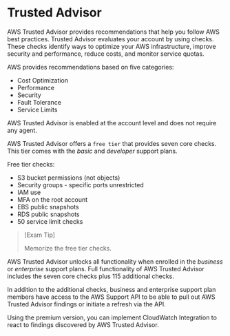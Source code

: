 # Trusted Advisor

AWS Trusted Advisor provides recommendations that help you follow AWS best practices. Trusted Advisor evaluates your account by using checks. These checks identify ways to optimize your AWS infrastructure, improve security and performance, reduce costs, and monitor service quotas.

AWS provides recommendations based on five categories:
- Cost Optimization
- Performance
- Security
- Fault Tolerance
- Service Limits

AWS Trusted Advisor is enabled at the account level and does not require any agent.

AWS Trusted Advisor offers a `free tier` that provides seven core checks. This tier comes with the *basic* and *developer* support plans.

Free tier checks:
- S3 bucket permissions (not objects)
- Security groups - specific ports unrestricted
- IAM use
- MFA on the root account
- EBS public snapshots
- RDS public snapshots
- 50 service limit checks

> [Exam Tip]
>
> Memorize the free tier checks.

AWS Trusted Advisor unlocks all functionality when enrolled in the *business* or *enterprise* support plans. Full functionality of AWS Trusted Advisor includes the seven core checks plus 115 additional checks.

In addition to the additional checks, business and enterprise support plan members have access to the AWS Support API to be able to pull out AWS Trusted Advisor findings or initiate a refresh via the API.

Using the premium version, you can implement CloudWatch Integration to react to findings discovered by AWS Trusted Advisor.